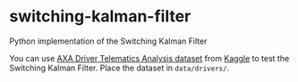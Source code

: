 # switching-kalman-filter
Python implementation of the Switching Kalman Filter

You can use [AXA Driver Telematics Analysis dataset](http://www.kaggle.com/c/axa-driver-telematics-analysis/) from [Kaggle](http://www.kaggle.com/) to test the Switching Kalman Filter. Place the dataset in `data/drivers/`.
